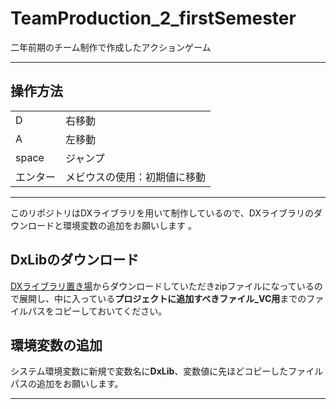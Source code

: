 # TeamProduction_2_firstSemester
二年前期のチーム制作で作成したアクションゲーム

---

## 操作方法  
|||
|---|---|
|D|右移動|
|A|左移動|
|space|ジャンプ|
|エンター|メビウスの使用：初期値に移動|

---

このリポジトリはDXライブラリを用いて制作しているので、DXライブラリのダウンロードと環境変数の追加をお願いします 。

## DxLibのダウンロード
[DXライブラリ置き場](https://dxlib.xsrv.jp/dxdload.html)からダウンロードしていただきzipファイルになっているので展開し、中に入っている**プロジェクトに追加すべきファイル_VC用**までのファイルパスをコピーしておいてください。
## 環境変数の追加
システム環境変数に新規で変数名に**DxLib**、変数値に先ほどコピーしたファイルパスの追加をお願いします。

---